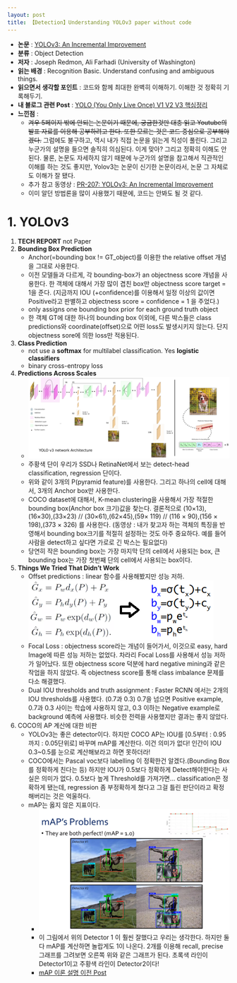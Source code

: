 ```yaml
---
layout: post
title: 【Detection】Understanding YOLOv3 paper without code 
---
```


- **논문** : [YOLOv3: An Incremental Improvement](https://arxiv.org/pdf/1804.02767.pdf)
- **분류** : Object Detection
- **저자** : Joseph Redmon, Ali Farhadi (University of Washington)
- **읽는 배경** : Recognition Basic. Understand confusing and ambiguous things.
- **읽으면서 생각할 포인트** : 코드와 함께 최대한 완벽히 이해하기. 이해한 것 정확히 기록해두기.
- **내 블로그 관련 Post** : [YOLO (You Only Live Once) V1 V2 V3 핵심정리](https://junha1125.github.io/blog/artificial-intelligence/2020-08-18-YOLO/)
- **느낀점**  : 
  - ~~겨우 5페이지 밖에 안되는 논문이기 때문에, 궁금한것만 대충 읽고 Youtube의 발표 자료를 이용해 공부하려고 한다. 또한 모르는 것은 코드 중심으로 공부해야겠다.~~  그럼에도 불구하고, 역시 내가 직접 논문을 읽는게 직성이 풀린다. 그리고 누군가의 설명을 들으면 솔직히 의심된다. 이게 맞아? 그리고 정확히 이해도 안된다. 물론, 논문도 자세하지 않기 때문에 누군가의 설명을 참고해서 직관적인 이해를 하는 것도 좋지만, Yolov3는 논문이 신기한 논문이라서, 논문 그 자체로도 이해가 잘 됐다. 
  - 추가 참고 동영상 : [PR-207: YOLOv3: An Incremental Improvement](https://www.youtube.com/watch?v=HMgcvgRrDcA)
  - 이미 알던 방법론을 많이 사용했기 때문에, 코드는 안봐도 될 것 같다. 



# 1. YOLOv3

1. **TECH REPORT** not Paper
2. **Bounding Box Prediction**
   - Anchor(=bounding box != GT_object)를 이용한 the relative offset 개념을 그대로 사용한다.
   - 이전 모델들과 다르게, 각 bounding-box가 an objectness score 개념을 사용한다. 한 객체에 대해서 가장 많이 겹친 box만 objectness score target = 1을 준다. (지금까지 IOU (+confidence)를 이용해서 일정 이상의 값이면 Positive라고 판별하고 objectness score = confidence = 1 을 주었다.)
   - only assigns one bounding box prior for each ground truth object
   - 한 객체 GT에 대한 하나의 bounding box 이외에, 다른 박스들은 class predictions와 coordinate(offset)으로 어떤 loss도 발생시키지 않는다. 단지 objectness sore에 의한 loss만 적용된다. 
3. **Class Prediction**
   - not use a **softmax** for multilabel classification. Yes  **logistic classifiers**
   - binary cross-entropy loss
4. **Predictions Across Scales**
   - ![image-20210202212841671](https://github.com/junha1125/Imgaes_For_GitBlog/blob/master/Typora/image-20210202212841671.png?raw=tru)
   - 주황색 단이 우리가 SSD나 RetinaNet에서 보는 detect-head classification, regression 단이다.
   - 위와 같이 3개의 P(pyramid feature)를 사용한다. 그리고 하나의 cell에 대해서, 3개의 Anchor box만 사용한다. 
   - COCO dataset에 대해서, K-mean clustering을 사용해서 가장 적절한 bounding box(Anchor box 크기)값을 찾는다. 결론적으로 (10×13),(16×30),(33×23) // (30×61),(62×45),(59× 119) // (116 × 90),(156 × 198),(373 × 326) 를 사용한다. (동영상 : 내가 찾고자 하는 객체의 특징을 반영해서 bounding box크기를 적절히 설정하는 것도 아주 중요하다. 예를 들어 사람을 detect하고 싶다면 가로로 긴 박스는 필요없다)
   - 당연히 작은 bounding box는 가장 마지막 단의 cell에서 사용되는 box, 큰 bounding box는 가장 첫번째 단의 cell에서 사용되는 box이다.
5. **Things We Tried That Didn’t Work**
   - Offset predictions : linear 함수를 사용해봤지만 성능 저하.   
     ![image-20210202222512434](https://github.com/junha1125/Imgaes_For_GitBlog/blob/master/Typora/image-20210202222512434.png?raw=tru)
   - Focal Loss : objectness score라는 개념이 들어가서, 이것으로 easy, hard Image에 따른 성능 저하는 없었다. 차라리 Focal Loss를 사용해서 성능 저하가 일어났다. 또한 objectness score 덕분에 hard negative mining과 같은 작업을 하지 않았다. 즉 objectness score를 통해 class imbalance 문제를 다소 해결했다.
   - Dual IOU thresholds and truth assignment : Faster RCNN 에서는 2개의 IOU thresholds를 사용했다. (0.7과 0.3) 0.7을 넘으면 Positive example, 0.7과 0.3 사이는 학습에 사용하지 않고, 0.3 이하는 Negative example로 background 예측에 사용했다. 비슷한 전력을 사용했지만 결과는 좋지 않았다. 
6. COCO의 AP 계산에 대한 비판
   - YOLOv3는 좋은 detector이다. 하지만 COCO AP는 IOU를 [0.5부터 : 0.95까지 : 0.05단위로] 바꾸며 mAP를 계산한다. 이건 의미가 없다! 인간이 IOU 0.3~0.5를 눈으로 계산해보라고 하면 못하더라! 
   - COCO에서는 Pascal voc보다 labelling 이 정확한건 알겠다.(Bounding Box를 정확하게 친다는 등) 하지만 IOU가 0.5보다 정확하게 Detect해야한다는 사실은 의미가 없다. 0.5보다 높게 Threshold를 가져가면... classification은 정확하게 됐는데, regression 좀 부정확하게 쳤다고 그걸 틀린 판단이라고 확정해버리는 것은 억울하다. 
   - mAP는 옳지 않은 지표이다.
     - <img src="https://github.com/junha1125/Imgaes_For_GitBlog/blob/master/Typora/image-20210202223526436.png?raw=tru" alt="image-20210202223526436" style="zoom: 50%;" />
     - 이 그림에서 위의 Detector 1 이 훨씬 잘했다고 우리는 생각한다. 하지만 둘다 mAP를 계산하면 놀랍게도 1이 나온다. 2개를 이용해 recall, precise 그래프를 그려보면 오른쪽 위와 같은 그래프가 된다. 초록색 라인이 Detector1이고 주황색 라인이 Detector2이다!  
     - [mAP 이론 설명 이전 Post ](https://junha1125.github.io/blog/artificial-intelligence/2020-08-10-detect,segmenta/#5-%ED%95%84%EC%88%98-%EC%84%B1%EB%8A%A5%EC%A7%80%ED%91%9C-map-mean-average-precision) 

































